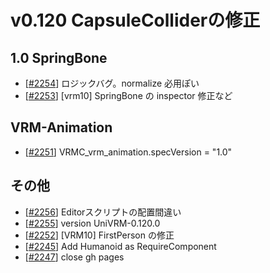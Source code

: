 # v0.120 CapsuleColliderの修正

## 1.0 SpringBone

- [[\#2254](https://github.com/vrm-c/UniVRM/pull/2254)] ロジックバグ。normalize 必用ぽい
- [[\#2253](https://github.com/vrm-c/UniVRM/pull/2253)] [vrm10] SpringBone の inspector 修正など

## VRM-Animation

- [[\#2251](https://github.com/vrm-c/UniVRM/pull/2251)] VRMC_vrm_animation.specVersion = "1.0"

## その他

- [[\#2256](https://github.com/vrm-c/UniVRM/pull/2256)] Editorスクリプトの配置間違い
- [[\#2255](https://github.com/vrm-c/UniVRM/pull/2255)] version UniVRM-0.120.0
- [[\#2252](https://github.com/vrm-c/UniVRM/pull/2252)] [VRM10] FirstPerson の修正
- [[\#2245](https://github.com/vrm-c/UniVRM/pull/2245)] Add Humanoid as RequireComponent
- [[\#2247](https://github.com/vrm-c/UniVRM/pull/2247)] close gh pages

